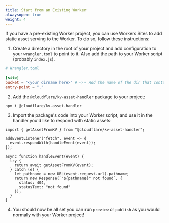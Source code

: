 ```yaml
---
title: Start from an Existing Worker
alwaysopen: true
weight: 4
---
```


If you have a pre-existing Worker project, you can use Workers Sites to add static asset serving to the Worker. To do so, follow these instructions:

1. Create a directory in the root of your project and add configuration to your `wrangler.toml` to point to it. Also add the path to your Worker script (probably `index.js`).

```toml
# Wrangler.toml

[site]
bucket = "<your dirname here>" # <-- Add the name of the dir that contains your static assets
entry-point = "."

```

2. Add the `@cloudflare/kv-asset-handler` package to your project:

```
npm i @cloudflare/kv-asset-handler
```

3. Import the package's code into your Worker script, and use it in the handler you'd like to respond with static assets:

```
import { getAssetFromKV } from "@cloudflare/kv-asset-handler";

addEventListener("fetch", event => {
  event.respondWith(handleEvent(event));
});

async function handleEvent(event) {
  try {
    return await getAssetFromKV(event);
  } catch (e) {
    let pathname = new URL(event.request.url).pathname;
    return new Response(`"${pathname}" not found`, {
      status: 404,
      statusText: "not found"
    });
  }
}
```

4. You should now be all set you can run `preview` or `publish` as you would normally with your Worker project!
